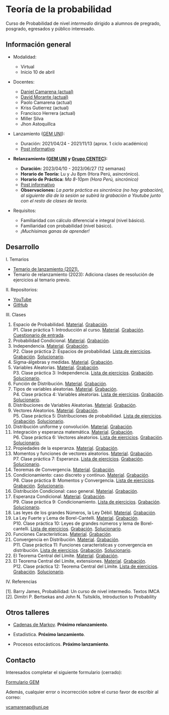 # Teoría de la probabilidad

Curso de Probabilidad de nivel *intermedio* dirigido a alumnos de pregrado, posgrado, egresados y público interesado.



## Información general

- Modalidad: 

   - Virtual
   - Inicio 10 de abril

- Docentes: 

   - [Daniel Camarena (actual)](https://github.com/DanielCamarena)
   - [David Morante (actual)](https://github.com/Dlay05)
   - Paolo Camarena (actual)
   - Kriss Gutierrez (actual)
   - Francisco Herrera (actual)
   - Miller Silva
   - Jhon Astoquillca

- Lanzamiento ([GEM UNI](https://www.facebook.com/GEMFCUNI)):

   - Duración: 2021/04/24 - 2021/11/13 (aprox. 1 ciclo académico)
   - [Post informativo](https://www.facebook.com/GEMFCUNI/posts/pfbid025QnWHQb9F6HdTH8HNZiqf6SL1T19WXqCrdWwm41ccxiccLfUUBca9czd3AtG4Z3ul)

- **Relanzamiento ([GEM UNI](https://www.facebook.com/GEMFCUNI) y [Grupo CENTEC](https://www.facebook.com/grupocentec/)):** 
   
   - **Duración:** 2023/04/10 - 2023/06/27 (12 semanas)
   - **Horario de Teoría:** Lu y Ju 8pm (Hora Perú, asincrónico). 
   - **Horario de Práctica:** *Ma 8-10pm (Hora Perú, sincrónico)*
   - [Post informativo](https://www.facebook.com/236250423186775/posts/pfbid019KfqurWaoQT4ZTtRmyhciVj7uAqrAwN6cFpxqRfTeyYAYmx5e2DHr9kJ6UPyda4l/?sfnsn=mo&mibextid=RUbZ1f)
   - **Observaciones:** *La parte práctica es sincrónica (no hay grabación), al siguiente día de la sesión se subirá la grabación a Youtube junto con el resto de clases de teoría.*

- Requisitos:
   
   - Familiaridad con cálculo diferencial e integral (nivel básico).
   - Familiaridad con probabilidad (nivel básico).
   - *¡Muchísimas ganas de aprender!*


## Desarrollo

I. Temarios
   
   - [Temario de lanzamiento (2021).](https://drive.google.com/file/d/17OO3J11IpbBZYR6gERC-9_4Fh7VSzvHp/view?usp=share_link)
   - Temario de relanzamiento (2023): Adiciona clases de resolución de ejercicios al temario previo.

II. Repositorios:

   - [YouTube](https://youtube.com/playlist?list=PLYeULBCgR9DXFIZY_tX-FCOocFPqfu2IQ)
   - [GitHub](https://github.com/DanielCamarena/Cursos-Talleres/edit/main/Probabilidad_GEM/)

III. Clases

   1. Espacio de Probabilidad. [Material](https://drive.google.com/file/d/1OKCu-ILEGoG_iw693BtbzvaQlsTu7Q9U/view?usp=share_link). [Grabación](https://youtu.be/S3exXxAityg). <br>
   P1. Clase práctica 1: Introducción al curso. [Material](https://drive.google.com/file/d/1_SMegv2qD7sLHVUjKTA91anonvRGibVz/view?usp=share_link). [Grabación](). [Cuestionario de entrada](https://forms.gle/WhVSdfikzS4N8yEXA). <br>
   2. Probabilidad Condicional. [Material](https://drive.google.com/file/d/10DPacAFxwR3ECfHxLW7UBsBZvSyL5R54/view?usp=share_link). [Grabación](https://youtu.be/gfS4voMJcwA). <br>
   3. Independencia. [Material](https://drive.google.com/file/d/12AWRgalmjVyVM7EC-wdH9AmdzrxQA-e3/view?usp=share_link). [Grabación](https://youtu.be/Gq82OKxrlUg). <br>
   P2. Clase práctica 2: Espacios de probabilidad. [Lista de ejercicios](https://drive.google.com/file/d/1J5JyTnD5Ff_eiDbrw4lUxGqzgBnbVFdl/view?usp=share_link). [Grabación](). [Solucionario](https://drive.google.com/file/d/1xzItB7sFVz-nwVrUaszbTp-n1HuvoDRs/view?usp=share_link). <br>
   4. Sigma-álgebras y medidas. [Material](https://drive.google.com/file/d/1nzaW3GMgz8sx6MfMbSNLAPAcTpWm1Aja/view?usp=share_link). [Grabación](https://youtu.be/CxMyLMm4Pf4). <br>
   5. Variables Aleatorias. [Material](https://drive.google.com/file/d/1nxy7fR-BNqMbVQRP4X0dKGqrWw5G74kC/view?usp=share_link). [Grabación](https://youtu.be/JXgDHkz5S-8). <br>
   P3. Clase práctica 3: Independencia. [Lista de ejercicios](https://drive.google.com/file/d/1J5JyTnD5Ff_eiDbrw4lUxGqzgBnbVFdl/view?usp=share_link). [Grabación](). [Solucionario](https://drive.google.com/file/d/1xzItB7sFVz-nwVrUaszbTp-n1HuvoDRs/view?usp=share_link). <br>
   6. Función de Distribución. [Material](). [Grabación](https://youtu.be/dkTglvD0ToU). <br>
   7. Tipos de variables aleatorias. [Material](). [Grabación](https://youtu.be/f-LM-_RZ9yc). <br>
   P4. Clase práctica 4: Variables aleatorias. [Lista de ejercicios](https://drive.google.com/file/d/1J5JyTnD5Ff_eiDbrw4lUxGqzgBnbVFdl/view?usp=share_link). [Grabación](). [Solucionario](https://drive.google.com/file/d/1xzItB7sFVz-nwVrUaszbTp-n1HuvoDRs/view?usp=share_link). <br>
   8. Distribuciones de Variables Aleatorias. [Material](). [Grabación](https://youtu.be/EkzT4guT8og). <br>
   9. Vectores Aleatorios. [Material](). [Grabación](https://youtu.be/yGhmEPOqdwE). <br>
   P5.  Clase práctica 5: Distribuciones de probabilidad. [Lista de ejercicios](). [Grabación](). [Solucionario](). <br>
   10. Distribución uniforme y convolución. [Material](). [Grabación](https://youtu.be/IwfjTGQGyR4). <br>
   11. Integración y esperanza matemática. [Material](). [Grabación](). <br>
   P6. Clase práctica 6: Vectores aleatorios. [Lista de ejercicios](). [Grabación](). [Solucionario](). <br>
   12. Propiedades de la esperanza. [Material](). [Grabación](). <br>
   13. Momentos y funciones de vectores aleatorios. [Material](). [Grabación](). <br>
   P7. Clase práctica 7: Esperanza. [Lista de ejercicios](). [Grabación](). [Solucionario](). <br>
   14. Teoremas de Convergencia. [Material](). [Grabación](). <br>
   15. Condicionamiento: caso discreto y continuo. [Material](). [Grabación](). <br>
   P8. Clase práctica 8: Momentos y Convergencia. [Lista de ejercicios](). [Grabación](). [Solucionario](). <br>
   16. Distribución Condicional: caso general. [Material](). [Grabación](). <br>
   17. Esperanza Condicional. [Material](). [Grabación](). <br>
   P9. Clase práctica 9: Condicionamiento. [Lista de ejercicios](). [Grabación](). [Solucionario](). <br>
   18. Las leyes de los grandes Números, la Ley Débil. [Material](). [Grabación](). <br>
   19. La Ley Fuerte y Lema de Borel-Cantelli. [Material](). [Grabación](). <br>
   P10. Clase práctica 10: Leyes de grandes números y lema de Borel-cantelli. [Lista de ejercicios](). [Grabación](). [Solucionario](). <br>
   20. Funciones Características. [Material](). [Grabación](). <br>
   21. Convergencia en Distribución. [Material](). [Grabación](). <br>
   P11. Clase práctica 11: Funciones características y convergencia en distribución. [Lista de ejercicios](). [Grabación](). [Solucionario](). <br>
   22. El Teorema Central del Límite. [Material](). [Grabación](). <br>
   23. El Teorema Central del Límite, extensiones. [Material](). [Grabación](). <br>
   P12. Clase práctica 12: Teorema Central del Límite. [Lista de ejercicios](). [Grabación](). [Solucionario](). <br>
   
IV. Referencias
   
   [1]. Barry James, Probabilidad: Un curso de nivel intermedio. Textos IMCA <br>
   [2]. Dimitri P. Bertsekas and John N. Tsitsiklis, Introduction to Probability <br>


## Otros talleres

- [Cadenas de Markov](https://www.facebook.com/GEMFCUNI). **Próximo relanzamiento**.

- Estadística. **Próximo lanzamiento**.

- Procesos estocásticos. **Próximo lanzamiento**.


## Contacto

Interesados completar el siguiente formulario (cerrado):

  [Formulario GEM](https://forms.gle/SqNTUfKyCNH32mZR9)

Además, cualquier error o incorrección sobre el curso favor de escribir al correo:

  vcamarenap@uni.pe
